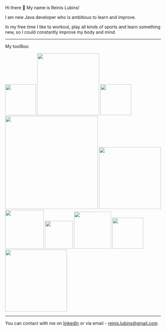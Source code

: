Hi there 👋 My name is Reinis Lubins!

I am new Java developer who is ambitious to learn and improve.

In my free time I like to workout, play all kinds of sports and learn something new, so
I could constantly improve my body and mind.

-------------------------------------------------------
My toolBox:
<div style="display: inline-block">
<image src="https://user-images.githubusercontent.com/98021097/165129457-fbb59921-d1c0-43a2-85f6-66b4f2c2fe24.png" width="100" heigth="100">
<image src="https://user-images.githubusercontent.com/98021097/165130352-70940ba1-1673-4e60-97ba-a45498dd41fc.png" width="200" heigth="200">
<image src="https://user-images.githubusercontent.com/98021097/165131080-eb841a43-7902-48f9-a454-06c1f13e13c3.png" width="100" heigth="100">
<image src="https://user-images.githubusercontent.com/98021097/165131134-b83b19c4-42f7-4f00-8bf5-07f3b4b87c92.png" width="300" heigth="300">
<image src="https://user-images.githubusercontent.com/98021097/165131291-5f880e93-530c-4849-b0ee-028f5313442f.png" width="200" heigth="200">
<image src="https://user-images.githubusercontent.com/98021097/165131536-874459c2-4bc3-48b3-9f14-65c0c6e92063.png" width="125" heigth="125">
<image src="https://user-images.githubusercontent.com/98021097/165131594-eb5560fc-6c8b-40af-bd80-c10af957ac45.png" width="90" heigth="90">
<image src="https://user-images.githubusercontent.com/98021097/165131737-5f071f06-358c-446a-a543-c294bdd897a9.png" width="120" heigth="120">
<image src="https://user-images.githubusercontent.com/98021097/165131646-836a6bfd-3765-4e0a-87ce-f80247c08330.png" width="100" heigth="100">
<image src="https://user-images.githubusercontent.com/98021097/165131847-71574b23-d4fa-4e1c-af37-87117247d15c.png" width="200" heigth="200">
<div>

-------------------------------------------------------
You can contact with me on <a href="linkedin.com/in/reinis-lubins">linkedIn</a> or via email - reinis.lubins@gmail.com







